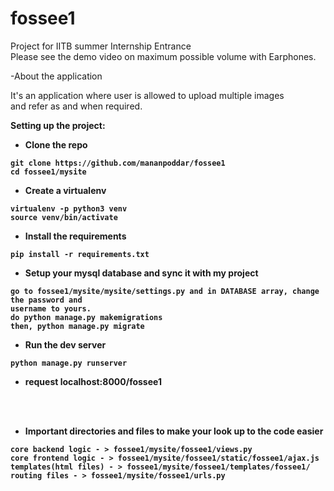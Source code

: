 # fossee1

Project for IITB summer Internship Entrance<br>
Please see the demo video on maximum possible volume with Earphones.<br>

-About the application

It's an application where user is allowed to upload multiple images<br>
and refer as and when required.

<b> Setting up the project:

- Clone the repo
``` 
git clone https://github.com/mananpoddar/fossee1
cd fossee1/mysite
```
- Create a virtualenv
```
virtualenv -p python3 venv
source venv/bin/activate
```

- Install the requirements
```
pip install -r requirements.txt
```
- Setup your mysql database and sync it with my project
```
go to fossee1/mysite/mysite/settings.py and in DATABASE array, change the password and 
username to yours.
do python manage.py makemigrations
then, python manage.py migrate
```

- Run the dev server
```
python manage.py runserver
```
- request localhost:8000/fossee1

<br><br>
- Important directories and files to make your look up to the code easier
```
core backend logic - > fossee1/mysite/fossee1/views.py
core frontend logic - > fossee1/mysite/fossee1/static/fossee1/ajax.js
templates(html files) - > fossee1/mysite/fossee1/templates/fossee1/
routing files - > fossee1/mysite/fossee1/urls.py

```


